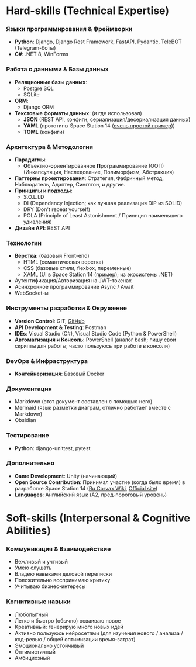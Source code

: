 # Hard-skills (Technical Expertise)
### Языки программирования & Фреймворки
- **Python**: Django, Django Rest Framework, FastAPI, Pydantic, TeleBOT (Telegram-боты)
- **C#**: .NET 8, WinForms

### Работа с данными & Базы данных
- **Реляционные базы данных**:
	- Postgre SQL
	- SQLite
- **ORM**:
	- Django ORM
- **Текстовые форматы данных**: (и где использовал)
  - **JSON** (REST API, конфиги, сериализация/десериализация данных)
  - **YAML** (прототипы Space Station 14 ([очень простой пример](https://docs.spacestation14.com/en/ss14-by-example/adding-a-simple-bikehorn.html#how-do-i-make-an-entity-and-give-it-components)))
  - **TOML** (конфиги)
 
### Архитектура & Методологии
- **Парадигмы**:
	- **О**бъектно-**о**риентированное **П**рограммирование (ООП) (Инкапсуляция, Наследование, Полиморфизм, Абстракция)
- **Паттерны проектирования**: Стратегия, Фабричный метод, Наблюдатель, Адаптер, Синглтон, и другие.
- **Принципы и подходы**:
	- S.O.L.I.D
	- DI (Dependency Injection; как лучшая реализация DIP из SOLID)
	- DRY (Don't repeat yourself)
	- POLA (Principle of Least Astonishment / Приннцип наименьшего удивления)
- **Дизайн API**: REST API

### Технологии
- **Вёрстка**: (базовый Front-end) 
  - HTML (семантическая верстка)  
  - CSS (базовые стили, flexbox, переменные)
  - XAML (UI в Space Station 14 ([пример](https://docs.spacestation14.com/en/robust-toolbox/user-interface.html?highlight=UI#xaml-ui)); из экосистемы .NET)
- Аутентификация/Авторизация на JWT-токенах
- Асинхронное программирование Async / Await
- WebSocket-ы

### Инструменты разработки & Окружение
- **Version Control**: GIT, [GitHub](https://github.com/SpyDev14)
- **API Development & Testing**: Postman
- **IDEs**: Visual Studio (C#), Visual Studio Code (Python & PowerShell)
- **Автоматизация и Консоль**: PowerShell (аналог bash; пишу свои скрипты для работы; часто пользуюсь при работе в консоли)

### DevOps & Инфраструктура
- **Контейнеризация**: Базовый Docker

### Документация
- Markdown (этот документ составлен с помощью него)
- Mermaid (язык разметки диаграм, отлично работает вместе с Markdown)
- Obsidian

### Тестирование
- **Python**: django-unittest, pytest

### Дополнительно
- **Game Development**: Unity (начинающий)
- **Open Source Contribution**: Принимал участие (когда было время) в разработке Space Station 14 ([Ru Corvax Wiki](https://station14.ru/wiki/Заглавная_страница), [Official site](https://spacestation14.com/))
- **Languages**: Английский язык (A2, пред-пороговый уровень)

# Soft-skills (Interpersonal & Cognitive Abilities)
### Коммуникация & Взаимодействие
- Вежливый и учтивый
- Умею слушать
- Владею навыками деловой переписки
- Положительно воспринимаю критику
- Учитываю бизнес-интересы

### Когнитивные навыки
- Любопытный
- Легко и быстро (обычно) осваиваю новое
- Креативный: генерирую много новых идей
- Активно пользуюсь нейросетями (для изучения нового / анализа / код-ревью / общей оптимизации время-затрат)
- Эмоционально устойчивый
- Оптимистичный
- Амбициозный
